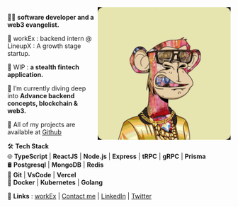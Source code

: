 <img align="right" alt="GIF" src="https://github.com/nielchaudhary/nielchaudhary/blob/main/bayc.gif?raw=true" width="300" height="300" />

🥷🏻 **software developer and a web3 evangelist.**

🚀 workEx : backend intern @ LineupX : A growth stage startup.

🚀 WIP : **a stealth fintech application.**

🚀 I’m currently diving deep into **Advance backend concepts, blockchain & web3.**

🚀 All of my projects are available at [Github](https://www.github.com/nielchaudhary)

🛠 **Tech Stack** <br/>
🌐    **TypeScript** | **ReactJS** | **Node.js** | **Express** | **tRPC** | **gRPC** | **Prisma** <br/>
🛢    **Postgresql** | **MongoDB** | **Redis**  <br/>
🔧    **Git** | **VsCode** | **Vercel** <br/>
🐳    **Docker** | **Kubernetes** | **Golang** <br/>


🚀 **Links** : [workEx](https://drive.google.com/file/d/1g7k8vIdPfwHoU7xRnQnhHRJhb-MDnds3/view) | [Contact me](mailto:neilchaudhary12@gmail.com) | [LinkedIn](https://www.linkedin.com/in/neel-chaudhary-b047ab196/) | [Twitter](https://twitter.com/nielchaudhary09)
